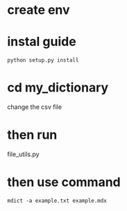 # create env
# instal guide
`python setup.py install`
# cd my_dictionary
change the csv file
# then run
file_utils.py
# then use command
`mdict -a example.txt example.mdx`

